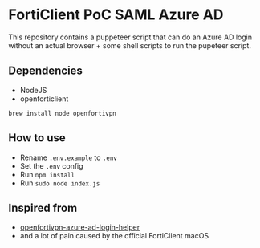 # FortiClient PoC SAML Azure AD

This repository contains a puppeteer script that can do an Azure AD login without an actual browser + some shell scripts to run the pupeteer script.

## Dependencies
- NodeJS 
- openforticlient 

``` 
brew install node openfortivpn
```

## How to use
- Rename ```.env.example``` to ```.env```
- Set the ```.env``` config
- Run ```npm install```
- Run ```sudo node index.js```

## Inspired from
- [openfortivpn-azure-ad-login-helper](https://github.com/zizzencs/openfortivpn-azure-ad-login-helper)
- and a lot of pain caused by the official FortiClient macOS